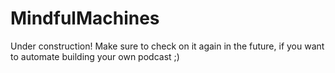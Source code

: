# MindfulMachines

Under construction!
Make sure to check on it again in the future, if you want to automate building your own podcast ;)
